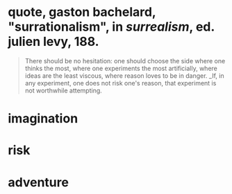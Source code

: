 # quote, gaston bachelard, "surrationalism", in _surrealism_, ed. julien levy, 188.

> There should be no hesitation: one should choose the side where one thinks the most, where one experiments the most artificially, where ideas are the least viscous, where reason loves to be in danger. _If, in any experiment, one does not risk one's reason, that experiment is not worthwhile attempting.

# imagination
# risk
# adventure